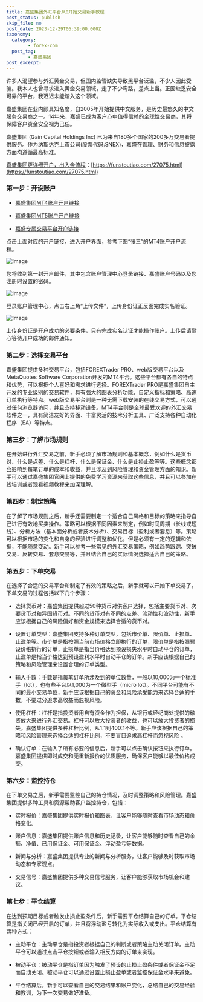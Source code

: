 ```yaml
---
title: 嘉盛集团外汇平台从0开始交易新手教程
post_status: publish
skip_file: no
post_date: 2023-12-29T06:39:00.000Z
taxonomy:
  category:
        - forex-com
  post_tag:
        - 嘉盛集团
post_excerpt: 
---
```

许多人渴望参与外汇黄金交易，但国内监管缺失导致黑平台泛滥，不少人因此受骗。我本人也曾寻求进入黄金交易领域，走了不少弯路，差点上当。正因缺乏安全可靠的平台，我迟迟未能踏入这个领域。

嘉盛集团在业内颇具知名度，自2005年开始提供中文服务，是历史最悠久的中文服务交易商之一。14年来，嘉盛已成为客户心中值得信赖的全球性交易商，其将保障客户资金安全视为己任。

嘉盛集团 (Gain Capital Holdings Inc) 已为来自180多个国家的200多万交易者提供服务。作为纳斯达克上市公司(股票代码:SNEX)，嘉盛在管理、财务和信息披露方面均遵循最高标准。

[嘉盛集团更详细开户，出入金流程](https://funstoutiao.com/27075.html)：[https://funstoutiao.com/27075.html](https://funstoutiao.com/27075.html)

### 第一步：开设账户

* [嘉盛集团MT4账户开户链接](https://s.ssgg.net/jsmt4)

* [嘉盛集团MT5账户开户链接](https://s.ssgg.net/jsmt5)

* [嘉盛专属交易平台开户链接](https://s.ssgg.net/js)

点击上面对应的开户链接，进入开户界面，参考下图“张三”的MT4账户开户流程。

![Image](https://prod-files-secure.s3.us-west-2.amazonaws.com/39ed1227-6d7d-4570-be36-9ccd4a2c4241/7a167aea-686b-400d-af59-4e18eb607a40/640.png?X-Amz-Algorithm=AWS4-HMAC-SHA256&X-Amz-Content-Sha256=UNSIGNED-PAYLOAD&X-Amz-Credential=ASIAZI2LB466W4TZVJAP%2F20250209%2Fus-west-2%2Fs3%2Faws4_request&X-Amz-Date=20250209T041309Z&X-Amz-Expires=3600&X-Amz-Security-Token=IQoJb3JpZ2luX2VjEIT%2F%2F%2F%2F%2F%2F%2F%2F%2F%2FwEaCXVzLXdlc3QtMiJHMEUCIQDGsdE6BWlQeFA97LHBFwilVs8HQ%2FzuFCNycrLx2FqKDAIgU2ShF67GxtH4Tl2GfRurBXt2l38Xwcor2oE7hmptBOcqiAQInP%2F%2F%2F%2F%2F%2F%2F%2F%2F%2FARAAGgw2Mzc0MjMxODM4MDUiDNIVcxcyrBOVKj8mJircA%2ByzNaj0jO6G%2FUPhug6B41pDRZyUeXYy0DTU%2Bi1HZrtubpN1NKOWCvIsUF9fy%2B%2FphDWPzzMeimsoDIPjHyFJPVOGY8v5spyBYo6xAzctWB9KRD9beuc6Xd88fw3qy0QJrlLj%2Fg7n0LoWPIXT0aNc9XRLhIpsvrh10Nd%2FHFTgTOzZeNrj688d%2B81pAQHeZAem3JiJuYCJl2m1zNF7E9J%2B5veaLKiF5J%2BiNB9ZJuXPjaIIXzv%2F5IZnOZrPxObXwJeOobzgyrjXRVcAr91yyCV8NtJGgFDnJqK3UC%2Bl6FU10Plh9P7tubLsngGAW9rDhhmh6L80LWqKuzY9ZiRedNQYCd%2BpxB8LEcfVwOQ4%2FmdK0X%2Fj8d18tf0tCnSTxjVMzf4FU74HOVnuyq7VQ4i2PSONrp2NcHat3QlHtHs%2FUwuAq6xdGh9wuxnTGl7ZhdZ3tXH9AguFp33yb6PaXNxakRAzlTS8DVYkTecYPneYQwbLwhZBr%2BLuB6zqKrRfqYuOu1yFA4YRbFj9iXPlBEsbavj57eFW%2BV9VZp7H9It8P7S%2FP%2F9OdR9VK5U48j6YkGarfj00jjuj1IR5zhE7KvecM3UTF1xflG1PrdxdFQKCHMETDCVIJpaNEBX1luzfvs9HMMC9oL0GOqUBj094V3dpqs4GlxYMa9NmM%2FdCv2CoyjIDOuNgHfuJaVD%2F2K9Q5GXmq%2FTP%2BlZstpNa%2FeYmp%2F3K4mKPrHam2UubeXUCHRJu3fu4hr1%2B%2BatV15FbduG%2BLVsGvmr9UyhmlLjg7oDbTFcMaYs3YelekdqZy4zgFR5lC6UXVDGZvhHZKjx%2FiA%2B5f73PxW5h7RfevdtLT9Kc8ttwibswuPlvlUr52vLoU%2FD%2F&X-Amz-Signature=75819118e30a77a14b1bab54cbb3ac3f9b41c2a0946698e64fc6815770e3732d&X-Amz-SignedHeaders=host&x-id=GetObject)

您将收到第一封开户邮件，其中包含账户管理中心登录链接、嘉盛账户号码以及您注册时设置的密码。

![Image](https://prod-files-secure.s3.us-west-2.amazonaws.com/39ed1227-6d7d-4570-be36-9ccd4a2c4241/eaa1c6b3-2877-4284-a0e1-530e222c27fb/image.png?X-Amz-Algorithm=AWS4-HMAC-SHA256&X-Amz-Content-Sha256=UNSIGNED-PAYLOAD&X-Amz-Credential=ASIAZI2LB466W4TZVJAP%2F20250209%2Fus-west-2%2Fs3%2Faws4_request&X-Amz-Date=20250209T041309Z&X-Amz-Expires=3600&X-Amz-Security-Token=IQoJb3JpZ2luX2VjEIT%2F%2F%2F%2F%2F%2F%2F%2F%2F%2FwEaCXVzLXdlc3QtMiJHMEUCIQDGsdE6BWlQeFA97LHBFwilVs8HQ%2FzuFCNycrLx2FqKDAIgU2ShF67GxtH4Tl2GfRurBXt2l38Xwcor2oE7hmptBOcqiAQInP%2F%2F%2F%2F%2F%2F%2F%2F%2F%2FARAAGgw2Mzc0MjMxODM4MDUiDNIVcxcyrBOVKj8mJircA%2ByzNaj0jO6G%2FUPhug6B41pDRZyUeXYy0DTU%2Bi1HZrtubpN1NKOWCvIsUF9fy%2B%2FphDWPzzMeimsoDIPjHyFJPVOGY8v5spyBYo6xAzctWB9KRD9beuc6Xd88fw3qy0QJrlLj%2Fg7n0LoWPIXT0aNc9XRLhIpsvrh10Nd%2FHFTgTOzZeNrj688d%2B81pAQHeZAem3JiJuYCJl2m1zNF7E9J%2B5veaLKiF5J%2BiNB9ZJuXPjaIIXzv%2F5IZnOZrPxObXwJeOobzgyrjXRVcAr91yyCV8NtJGgFDnJqK3UC%2Bl6FU10Plh9P7tubLsngGAW9rDhhmh6L80LWqKuzY9ZiRedNQYCd%2BpxB8LEcfVwOQ4%2FmdK0X%2Fj8d18tf0tCnSTxjVMzf4FU74HOVnuyq7VQ4i2PSONrp2NcHat3QlHtHs%2FUwuAq6xdGh9wuxnTGl7ZhdZ3tXH9AguFp33yb6PaXNxakRAzlTS8DVYkTecYPneYQwbLwhZBr%2BLuB6zqKrRfqYuOu1yFA4YRbFj9iXPlBEsbavj57eFW%2BV9VZp7H9It8P7S%2FP%2F9OdR9VK5U48j6YkGarfj00jjuj1IR5zhE7KvecM3UTF1xflG1PrdxdFQKCHMETDCVIJpaNEBX1luzfvs9HMMC9oL0GOqUBj094V3dpqs4GlxYMa9NmM%2FdCv2CoyjIDOuNgHfuJaVD%2F2K9Q5GXmq%2FTP%2BlZstpNa%2FeYmp%2F3K4mKPrHam2UubeXUCHRJu3fu4hr1%2B%2BatV15FbduG%2BLVsGvmr9UyhmlLjg7oDbTFcMaYs3YelekdqZy4zgFR5lC6UXVDGZvhHZKjx%2FiA%2B5f73PxW5h7RfevdtLT9Kc8ttwibswuPlvlUr52vLoU%2FD%2F&X-Amz-Signature=f81211a288b628da09dd68e93f965297bd3d9ccd841f853758a8ba5f85e129e0&X-Amz-SignedHeaders=host&x-id=GetObject)

登录账户管理中心，点击右上角“上传文件”，上传身份证正反面完成实名验证。

![Image](https://prod-files-secure.s3.us-west-2.amazonaws.com/39ed1227-6d7d-4570-be36-9ccd4a2c4241/54090639-09fc-46b4-a135-e0289f707147/image.png?X-Amz-Algorithm=AWS4-HMAC-SHA256&X-Amz-Content-Sha256=UNSIGNED-PAYLOAD&X-Amz-Credential=ASIAZI2LB466W4TZVJAP%2F20250209%2Fus-west-2%2Fs3%2Faws4_request&X-Amz-Date=20250209T041309Z&X-Amz-Expires=3600&X-Amz-Security-Token=IQoJb3JpZ2luX2VjEIT%2F%2F%2F%2F%2F%2F%2F%2F%2F%2FwEaCXVzLXdlc3QtMiJHMEUCIQDGsdE6BWlQeFA97LHBFwilVs8HQ%2FzuFCNycrLx2FqKDAIgU2ShF67GxtH4Tl2GfRurBXt2l38Xwcor2oE7hmptBOcqiAQInP%2F%2F%2F%2F%2F%2F%2F%2F%2F%2FARAAGgw2Mzc0MjMxODM4MDUiDNIVcxcyrBOVKj8mJircA%2ByzNaj0jO6G%2FUPhug6B41pDRZyUeXYy0DTU%2Bi1HZrtubpN1NKOWCvIsUF9fy%2B%2FphDWPzzMeimsoDIPjHyFJPVOGY8v5spyBYo6xAzctWB9KRD9beuc6Xd88fw3qy0QJrlLj%2Fg7n0LoWPIXT0aNc9XRLhIpsvrh10Nd%2FHFTgTOzZeNrj688d%2B81pAQHeZAem3JiJuYCJl2m1zNF7E9J%2B5veaLKiF5J%2BiNB9ZJuXPjaIIXzv%2F5IZnOZrPxObXwJeOobzgyrjXRVcAr91yyCV8NtJGgFDnJqK3UC%2Bl6FU10Plh9P7tubLsngGAW9rDhhmh6L80LWqKuzY9ZiRedNQYCd%2BpxB8LEcfVwOQ4%2FmdK0X%2Fj8d18tf0tCnSTxjVMzf4FU74HOVnuyq7VQ4i2PSONrp2NcHat3QlHtHs%2FUwuAq6xdGh9wuxnTGl7ZhdZ3tXH9AguFp33yb6PaXNxakRAzlTS8DVYkTecYPneYQwbLwhZBr%2BLuB6zqKrRfqYuOu1yFA4YRbFj9iXPlBEsbavj57eFW%2BV9VZp7H9It8P7S%2FP%2F9OdR9VK5U48j6YkGarfj00jjuj1IR5zhE7KvecM3UTF1xflG1PrdxdFQKCHMETDCVIJpaNEBX1luzfvs9HMMC9oL0GOqUBj094V3dpqs4GlxYMa9NmM%2FdCv2CoyjIDOuNgHfuJaVD%2F2K9Q5GXmq%2FTP%2BlZstpNa%2FeYmp%2F3K4mKPrHam2UubeXUCHRJu3fu4hr1%2B%2BatV15FbduG%2BLVsGvmr9UyhmlLjg7oDbTFcMaYs3YelekdqZy4zgFR5lC6UXVDGZvhHZKjx%2FiA%2B5f73PxW5h7RfevdtLT9Kc8ttwibswuPlvlUr52vLoU%2FD%2F&X-Amz-Signature=4da10d48ecc639b80a6ee99001049510cf0bf36217288a037164d56f06b1ce46&X-Amz-SignedHeaders=host&x-id=GetObject)

上传身份证是开户成功的必要条件，只有完成实名认证才能操作账户。上传后请耐心等待开户成功的邮件通知。

### 第二步：选择交易平台

嘉盛集团提供多种交易平台，包括FOREXTrader PRO、web版交易平台以及MetaQuotes Software Corporation开发的MT4平台。这些平台都有各自的特点和优势，可以根据个人喜好和需求进行选择。FOREXTrader PRO是嘉盛集团自主开发的专业级别的交易软件，具有强大的图表分析功能、自定义指标和策略、高速订单执行等特点。web版交易平台则是一种无需下载安装的在线交易方式，可以通过任何浏览器访问，并且支持移动设备。MT4平台则是全球最受欢迎的外汇交易软件之一，具有简洁友好的界面、丰富灵活的技术分析工具、广泛支持各种自动化程序（EA）等特点。

### 第三步：了解市场规则

在开始进行外汇交易之前，新手必须了解市场规则和基本概念，例如什么是货币对、什么是点差、什么是杠杆、什么是保证金、什么是止损止盈等等。这些概念都会影响到每笔订单的成本和收益，并且涉及到风险管理和资金管理方面的知识。新手可以通过嘉盛集团官网上提供的免费学习资源来获取这些信息，并且可以参加在线培训或者观看视频教程来加深理解。

### 第四步：制定策略

在了解了市场规则之后，新手还需要制定一个适合自己风格和目标的策略来指导自己进行有效地买卖操作。策略可以根据不同因素来制定，例如时间周期（长线或短线）、分析方法（基本面分析或者技术分析）、交易目标（盈利或者套息）等。策略可以根据市场的变化和自身的经验进行调整和优化，但是必须有一定的逻辑和依据，不能随意变动。新手可以参考一些常见的外汇交易策略，例如趋势跟踪、突破交易、反转交易、套息交易等，并且结合自己的实际情况选择适合自己的策略。

### 第五步：下单交易

在选择了合适的交易平台和制定了有效的策略之后，新手就可以开始下单交易了。下单交易的过程包括以下几个步骤：

* 选择货币对：嘉盛集团提供超过50种货币对供客户选择，包括主要货币对、次要货币对和异国货币对。不同的货币对有不同的点差、流动性和波动性，新手应该根据自己的风险偏好和资金规模来选择合适的货币对。

* 设置订单类型：嘉盛集团支持多种订单类型，包括市价单、限价单、止损单、止盈单等。市价单是指按照当前市场价格立即执行的订单，限价单是指按照预设价格执行的订单，止损单是指当价格达到预设损失水平时自动平仓的订单，止盈单是指当价格达到预设盈利水平时自动平仓的订单。新手应该根据自己的策略和风险管理来设置合理的订单类型。

* 输入手数：手数是指每笔订单所涉及到的单位数量，一般以10,000为一个标准手（lot），也有些平台以1,000为一个微型手（micro lot）。不同平台可能有不同的最小交易单位，新手应该根据自己的资金和风险承受能力来选择合适的手数，不要过分追求高收益而忽视风险。

* 使用杠杆：杠杆是指投资者用自有资金作为担保，从银行或经纪商处提供的融资放大来进行外汇交易。杠杆可以放大投资者的收益，也可以放大投资者的损失。嘉盛集团提供多种杠杆比例，从1:1到400:1不等。新手应该根据自己的策略和风险管理来选择合适的杠杆比例，不要盲目追求高杠杆而忽视风险 。

* 确认订单：在输入了所有必要的信息后，新手可以点击确认按钮来执行订单。嘉盛集团提供即时成交和无重新报价的优质服务，确保客户能够以最佳价格成交。

### 第六步：监控持仓

在下单交易之后，新手需要监控自己的持仓情况，及时调整策略和风险管理。嘉盛集团提供多种工具和资源帮助客户监控持仓，包括：

* 实时报价：嘉盛集团提供实时报价和图表，让客户能够随时查看市场动态和价格变化。

* 账户信息：嘉盛集团提供账户信息和历史记录，让客户能够随时查看自己的余额、净值、已用保证金、可用保证金、浮动盈亏等数据。

* 新闻与分析：嘉盛集团提供专业的新闻与分析服务，让客户能够及时获取市场动态和专家观点。

* 交易信号：嘉盛集团提供多种交易信号服务，让客户能够获取市场机会和建议。

### 第七步：平仓结算

在达到预期目标或者触发止损止盈条件后，新手需要平仓结算自己的订单。平仓结算是指关闭已经开启的订单，并且将浮动盈亏转化为实际收入或支出。平仓结算有两种方式：

* 主动平仓：主动平仓是指投资者根据自己的判断或者策略主动关闭订单。主动平仓可以通过点击平仓按钮或者输入相反方向的订单来实现。

* 被动平仓：被动平仓是指订单因为触发了预设的止损止盈条件或者保证金不足而自动关闭。被动平仓可以通过设置止损止盈单或者监控保证金水平来避免。

* 平仓结算后，新手可以查看自己的交易结果和账户变化，总结自己的交易经验和教训，为下一次交易做好准备。